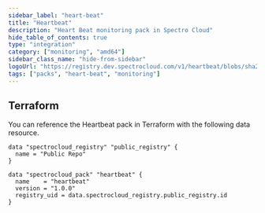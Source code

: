 ```yaml
---
sidebar_label: "heart-beat"
title: "Heartbeat"
description: "Heart Beat monitoring pack in Spectro Cloud"
hide_table_of_contents: true
type: "integration"
category: ["monitoring", "amd64"]
sidebar_class_name: "hide-from-sidebar"
logoUrl: "https://registry.dev.spectrocloud.com/v1/heartbeat/blobs/sha256:19fec69ae172c3e54d5fb09c176517cf7bfeb1bc740bde65c200e14115510313?type=image.webp"
tags: ["packs", "heart-beat", "monitoring"]
---
```


## Terraform

You can reference the Heartbeat pack in Terraform with the following data resource.

```hcl
data "spectrocloud_registry" "public_registry" {
  name = "Public Repo"
}

data "spectrocloud_pack" "heartbeat" {
  name    = "heartbeat"
  version = "1.0.0"
  registry_uid = data.spectrocloud_registry.public_registry.id
}
```
